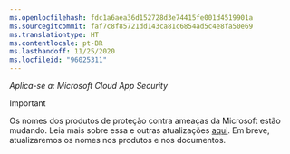```yaml
---
ms.openlocfilehash: fdc1a6aea36d152728d3e74415fe001d4519901a
ms.sourcegitcommit: faf7c8f85721dd143ca81c6854ad5c4e8fa50e69
ms.translationtype: HT
ms.contentlocale: pt-BR
ms.lasthandoff: 11/25/2020
ms.locfileid: "96025311"
---
```

*Aplica-se a: Microsoft Cloud App Security*

> [!IMPORTANT]
>
> Os nomes dos produtos de proteção contra ameaças da Microsoft estão mudando. Leia mais sobre essa e outras atualizações [aqui](https://www.microsoft.com/security/blog/?p=91813). Em breve, atualizaremos os nomes nos produtos e nos documentos.